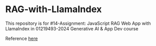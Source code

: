 # RAG-with-LlamaIndex

This repository is for #14-Assignment: JavaScript RAG Web App with LlamaIndex in 01219493-2024 Generative AI & App Dev course

Reference [here](https://www.youtube.com/watch?v=D8PM89Xry7Q)
